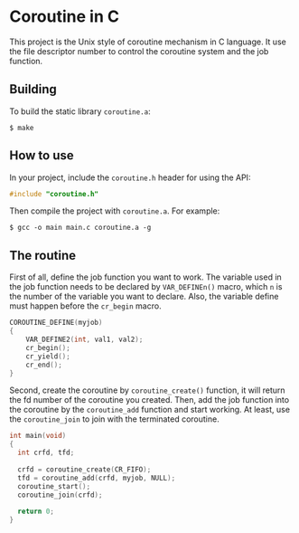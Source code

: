 # Coroutine in C

This project is the Unix style of coroutine mechanism in C language.
It use the file descriptor number to control the coroutine system and the job function.

Building
---
To build the static library `coroutine.a`:
```shell
$ make
```

How to use
---
In your project, include the `coroutine.h` header for using the API:
```cpp
#include "coroutine.h"
```

Then compile the project with `coroutine.a`. For example:
```shell
$ gcc -o main main.c coroutine.a -g
```

The routine
---
First of all, define the job function you want to work.
The variable used in the job function needs to be declared by `VAR_DEFINEn()` macro,
which `n` is the number of the variable you want to declare.
Also, the variable define must happen before the `cr_begin` macro.

```cpp
COROUTINE_DEFINE(myjob)
{
    VAR_DEFINE2(int, val1, val2);
    cr_begin();
    cr_yield();
    cr_end();
}
```

Second, create the coroutine by `coroutine_create()` function,
it will return the fd number of the coroutine you created.
Then, add the job function into the coroutine by the `coroutine_add` function and start working.
At least, use the `coroutine_join` to join with the terminated coroutine.

```cpp
int main(void)
{
  int crfd, tfd;
  
  crfd = coroutine_create(CR_FIFO);
  tfd = coroutine_add(crfd, myjob, NULL);
  coroutine_start();
  coroutine_join(crfd);
  
  return 0;
}
```
